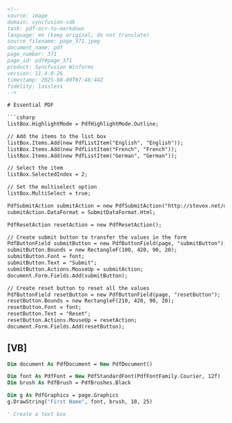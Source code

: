 ```html
<!-- 
source: image
domain: syncfusion-sdk
task: pdf-ocr-to-markdown
language: en (keep original; do not translate)
source_filename: page_371.jpeg
document_name: pdf
page_number: 371
page_id: pdf#page_371
product: Syncfusion Winforms
version: 11.4.0.26
timestamp: 2025-08-09T07:48:44Z
fidelity: lossless
-->

# Essential PDF

```csharp
listBox.HighlightMode = PdfHighlightMode.Outline;

// Add the items to the list box
listBox.Items.Add(new PdfListItem("English", "English"));
listBox.Items.Add(new PdfListItem("French", "French"));
listBox.Items.Add(new PdfListItem("German", "German"));

// Select the item
listBox.SelectedIndex = 2;

// Set the multiselect option
listBox.MultiSelect = true;

PdfSubmitAction submitAction = new PdfSubmitAction("http://stevex.net/dump.php");
submitAction.DataFormat = SubmitDataFormat.Html;

PdfResetAction resetAction = new PdfResetAction();

// Create submit button to transfer the values in the form
PdfButtonField submitButton = new PdfButtonField(page, "submitButton");
submitButton.Bounds = new RectangleF(100, 420, 90, 20);
submitButton.Font = font;
submitButton.Text = "Submit";
submitButton.Actions.MouseUp = submitAction;
document.Form.Fields.Add(submitButton);

// Create reset button to reset all the values
PdfButtonField resetButton = new PdfButtonField(page, "resetButton");
resetButton.Bounds = new RectangleF(210, 420, 90, 20);
resetButton.Font = font;
resetButton.Text = "Reset";
resetButton.Actions.MouseUp = resetAction;
document.Form.Fields.Add(resetButton);
```

## [VB]

```vb
Dim document As PdfDocument = New PdfDocument()

Dim font As PdfFont = New PdfStandardFont(PdfFontFamily.Courier, 12f)
Dim brush As PdfBrush = PdfBrushes.Black

Dim g As PdfGraphics = page.Graphics
g.DrawString("First Name", font, brush, 10, 25)

' Create a text box
```

<!-- tags: [pdf, listbox, form, submitaction, resetaction, buttonfield, document] keywords: [syncfusion, winforms, pdf, highlightmode, multiselect, submit, reset, formfields, graphics] -->
```